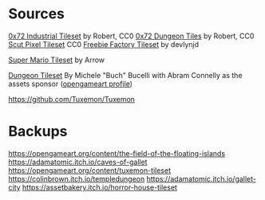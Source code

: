 # Sources

[0x72 Industrial Tileset](https://0x72.itch.io/16x16-industrial-tileset) by Robert, CC0
[0x72 Dungeon Tiles](https://0x72.itch.io/16x16-dungeon-tileset) by Robert, CC0
[Scut Pixel Tileset](https://scut.itch.io/7drl-tileset-2018) CC0
[Freebie Factory Tileset](https://devlynjd.itch.io/freebie-factory) by devlynjd

[Super Mario Tileset](http://rmrk.net/index.php?topic=37002.0) by Arrow

[Dungeon Tileset](https://opengameart.org/content/top-down-dungeon-tileset) By Michele "Buch" Bucelli with Abram Connelly as the assets sponsor ([opengameart profile](https://opengameart.org/users/buch))

https://github.com/Tuxemon/Tuxemon

# Backups

https://opengameart.org/content/the-field-of-the-floating-islands
https://adamatomic.itch.io/caves-of-gallet
https://opengameart.org/content/tuxemon-tileset
https://colinbrown.itch.io/templedungeon
https://adamatomic.itch.io/gallet-city
https://assetbakery.itch.io/horror-house-tileset
